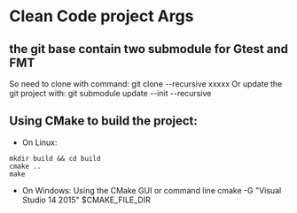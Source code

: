 # Clean Code project Args

## the git base contain two submodule for Gtest and FMT
   So need to clone with command:
   git clone --recursive xxxxx
   Or update the git project with:
   git submodule update --init --recursive

## Using CMake to build the project:
* On Linux:
```
mkdir build && cd build
cmake ..
make
```
* On Windows: Using the CMake GUI or command line cmake -G "Visual Studio 14 2015" $CMAKE_FILE_DIR